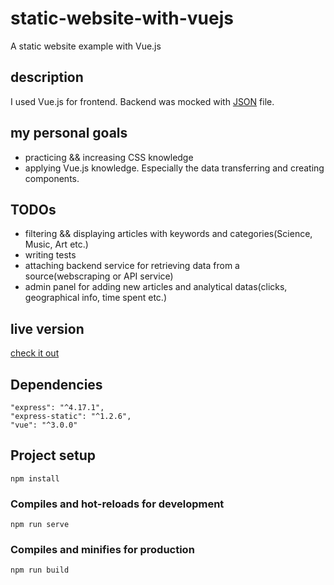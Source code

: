 # static-website-with-vuejs
A static website example with Vue.js

## description
I used Vue.js for frontend. Backend was mocked with [JSON](src/moch/database.json) file. 

## my personal goals
- practicing && increasing CSS knowledge
- applying Vue.js knowledge. Especially the data transferring and creating components.

## TODOs
- filtering && displaying articles with keywords and categories(Science, Music, Art etc.)
- writing tests
- attaching backend service for retrieving data from a source(webscraping or API service)
- admin panel for adding new articles and analytical datas(clicks, geographical info, time spent etc.)

## live version
[check it out](https://vuejs-article-website.herokuapp.com)

## Dependencies
```
"express": "^4.17.1",
"express-static": "^1.2.6",
"vue": "^3.0.0"
```

## Project setup
```
npm install
```

### Compiles and hot-reloads for development
```
npm run serve
```

### Compiles and minifies for production
```
npm run build
```

